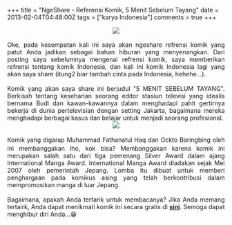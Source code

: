+++
title = "NgeShare - Referensi Komik, 5 Menit Sebelum Tayang"
date = 2013-02-04T04:48:00Z
tags = ["karya Indonesia"]
comments = true
+++

<center><img border="0" src="https://3.bp.blogspot.com/-MFX7QsyIfwk/UQ7a61nlUyI/AAAAAAAABVc/dT8kSdUYKuk/s1600/img_11_13_23_5menit.jpg" /></center><br />
<div style="text-align: justify;">Oke, pada kesempatan kali ini saya akan ngeshare refrensi komik yang patut Anda jadikan sebagai bahan hiburan yang menyenangkan. Dari posting saya sebelumnya mengenai refrensi komik, saya memberikan refrensi tentang komik Indonesia, dan kali ini komik Indonesia lagi yang akan saya share (itung2 biar tambah cinta pada Indonesia, hehehe...).<br /><br />
Komik yang akan saya share ini berjudul "5 MENIT SEBELUM TAYANG". Berkisah tentang&nbsp;keseharian seorang editor stasiun televisi yang idealis bernama Budi dan kawan-kawannya dalam menghadapi pahit gertirnya bekerja di dunia pertelevisian dengan setting Jakarta, bagaimana mereka menghadapi berbagai kasus dan belajar untuk menjadi seorang profesional.<br />
<center><img border="0" src="https://4.bp.blogspot.com/-gbRIvjQnXQ8/UQ7arOlc6KI/AAAAAAAABVU/N42X77B8DZw/s1600/5menit1.jpg" /></center><br />
Komik yang digarap&nbsp;Muhammad Fathanatul Haq dan Ockto Baringbing<span style="background-color: white; font-family: &quot;arial&quot; , &quot;helvetica&quot; , sans-serif; font-size: 14px; line-height: 21px;">&nbsp;</span>oleh ini membanggakan lho, kok bisa? Membanggakan karena komik ini merupakan&nbsp;salah satu dari tiga pemenang Silver Award dalam ajang International Manga Award.&nbsp;International Manga Award diadakan sejak Mei 2007 oleh pemerintah Jepang. Lomba itu dibuat untuk memberi penghargaan pada komikus asing yang telah berkontribusi dalam mempromosikan manga di luar Jepang.<br />
<br />
Bagaimana, apakah Anda tertarik untuk membacanya? Jika Anda memang tertairk, Anda dapat menikmati komik ini secara gratis di <a href="http://www.comico.co.id/titles/93"><b>sini</b></a>. Semoga dapat menghibur diri Anda...😁</div>
